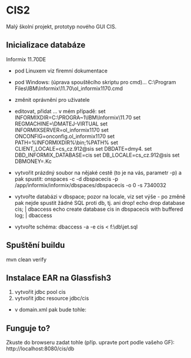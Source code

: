 CIS2
====
Malý školní projekt, prototyp nového GUI CIS.

Inicializace databáze
---------------------
Informix 11.70DE
- pod Linuxem viz firemní dokumentace
- pod Windows:
(úprava spouštěcího skriptu pro cmd)... C:\Program Files\IBM\Informix\11.70\ol_informix1170.cmd
- změnit oprávnění pro uživatele
- editovat, přidat ... v mém případě:
set INFORMIXDIR=C:\PROGRA~1\IBM\Informix\11.70
set REGMACHINE=\\DMATEJ-VIRTUAL
set INFORMIXSERVER=ol_informix1170
set ONCONFIG=onconfig.ol_informix1170
set PATH=%INFORMIXDIR%\bin;%PATH%
set CLIENT_LOCALE=cs_cz.912@sis
set DBDATE=dmy4.
set DBD_INFORMIX_DATABASE=cis
set DB_LOCALE=cs_cz.912@sis
set DBMONEY=.Kc

- vytvořit prázdný soubor na nějaké cestě (to je na vás, parametr -p) a pak spustit:
onspaces -c -d dbspacecis -p /app/informix/informix/dbspaces/dbspacecis -o 0 -s 7340032

- vytvořte databázi v dbspace; pozor na locale, viz set výše - po změně pak nejde spustit žádné SQL proti db, tj. ani drop!
echo  drop database cis; | dbaccess
echo  create database cis in dbspacecis with buffered log; | dbaccess
- vytvořte schéma:
dbaccess -a -e cis < f:\db\jet.sql 

Spuštění buildu
---------------
mvn clean verify

Instalace EAR na Glassfish3
-----------------------
1) vytvořit jdbc pool cis
2) vytvořit jdbc resource jdbc/cis
- v domain.xml pak bude tohle:
<jdbc-connection-pool
  connection-validation-method="meta-data" max-pool-size="8"
  datasource-classname="com.informix.jdbcx.IfxXADataSource" pool-resize-quantity="1"
  res-type="javax.sql.XADataSource" steady-pool-size="1" allow-non-component-callers="true"
  name="cis" is-connection-validation-required="true" ping="true">
  <property name="user" value="informix"></property>
  <property name="password" value="localcis"></property>
  <property name="IfxCLIENT_LOCALE" value="cs_cz.912@sis"></property>
  <property name="IfxIFXHOST" value="localhost"></property>
  <property name="portNumber" value="1520"></property>
  <property name="databaseName" value="cis"></property>
  <property name="ServerName" value="localcis"></property>
  <property name="JDBC30DataSource" value="true"></property><!-- ifxjdbc nepodporuje JDBC4, jen 3 -->
</jdbc-connection-pool>
<jdbc-resource pool-name="cis" description="" jndi-name="jdbc/cis"></jdbc-resource>

Funguje to?
-----------

Zkuste do browseru zadat tohle (příp. upravte port podle vašeho GF): http://localhost:8080/cis/db

